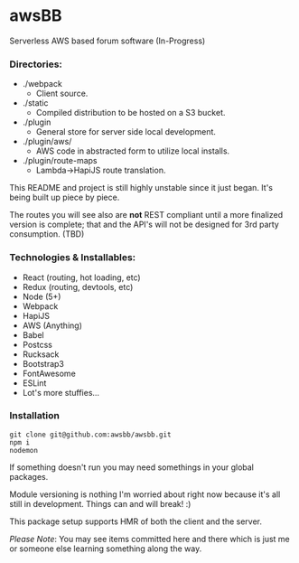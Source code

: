 # awsBB

Serverless AWS based forum software (In-Progress)

### Directories:

* ./webpack
	* Client source.
* ./static
	* Compiled distribution to be hosted on a S3 bucket.
* ./plugin
	* General store for server side local development.
* ./plugin/aws/
	* AWS code in abstracted form to utilize local installs.
* ./plugin/route-maps
	* Lambda->HapiJS route translation.

This README and project is still highly unstable since it just began. It's being built up piece by piece.

The routes you will see also are **not** REST compliant until a more finalized version is complete; that and the API's will not be designed for 3rd party consumption. (TBD)

### Technologies & Installables:

* React (routing, hot loading, etc)
* Redux (routing, devtools, etc)
* Node (5+)
* Webpack
* HapiJS
* AWS (Anything)
* Babel
* Postcss
* Rucksack
* Bootstrap3
* FontAwesome
* ESLint
* Lot's more stuffies...

### Installation

```
git clone git@github.com:awsbb/awsbb.git
npm i
nodemon
```

If something doesn't run you may need somethings in your global packages.

Module versioning is nothing I'm worried about right now because it's all still in development. Things can and will break! :)

This package setup supports HMR of both the client and the server.

*Please Note*:
You may see items committed here and there which is just me or someone else learning something along the way.
